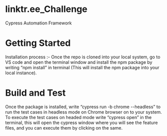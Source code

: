 # linktr.ee_Challenge
Cypress Automation Framework

# Getting Started
Installation process :-
Once the repo is cloned into your local system, go to VS code and open the terminal window and install the npm package 
by writing “npm install” in terminal (This will install the npm package into your local instance).

# Build and Test
Once the package is installed, write “cypress run -b chrome --headless” to run the test cases in headless mode on Chrome browser
on to your system.
To execute the test cases on headed mode write “cypress open” in the terminal, this will open the cypress window where you will see the
feature files, and you can execute them by clicking on the same.